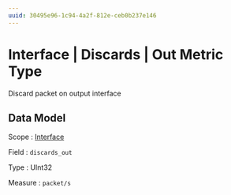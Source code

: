 ```yaml
---
uuid: 30495e96-1c94-4a2f-812e-ceb0b237e146
---
```

# Interface | Discards | Out Metric Type

Discard packet on output interface

## Data Model

Scope
: [Interface](../../metric-scopes-reference/interface.md)

Field
: `discards_out`

Type
: UInt32

Measure
: `packet/s`
